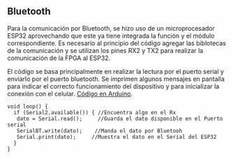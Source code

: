 ## Bluetooth

Para la comunicación por Bluetooth, se hizo uso de un microprocesador ESP32 aprovechando que este ya tiene integrada la función y el módulo correspondiente. Es necesario al principio del código agregar las biblotecas de la comunicación y se utilizan los pines RX2 y TX2 para realizar la comunicación de la FPGA al ESP32. 

El código se basa principalmente en realizar la lectura por el puerto serial y enviarlo por el puerto bluetooth. Se imprimen algunos mensajes en pantalla para indicar el correcto funcionamiento del dispositivo y para inicializar la conexión con el celular. [Código en Arduino](/Arduino/Bluetooth/Bluetooth.ino).

```Clike
void loop() {
  if (Serial2.available()) { //Encuentra algo en el Rx
   dato = Serial.read();     //Guarda el dato disponible en el Puerto serial
   SerialBT.write(dato);    //Manda el dato por Bluetooh
   Serial.print(dato);     //Muestra el dato en el Serial del ESP32
  }
}
```
